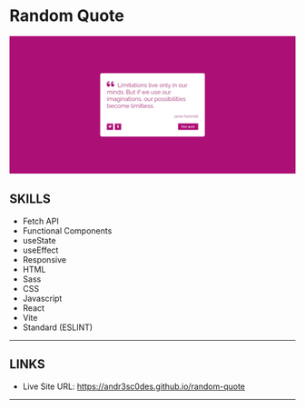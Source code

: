 # Random Quote

![Random Quote](./results/desktop.png)

## SKILLS

- Fetch API
- Functional Components
- useState
- useEffect
- Responsive
- HTML
- Sass
- CSS
- Javascript
- React
- Vite
- Standard (ESLINT)

---
## LINKS

- Live Site URL: https://andr3sc0des.github.io/random-quote

---